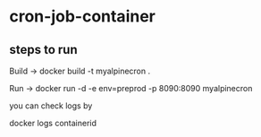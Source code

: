 # cron-job-container

## steps to run

Build -> docker build -t myalpinecron .

Run -> docker run -d  -e env=preprod  -p 8090:8090 myalpinecron

you can check logs by

docker logs containerid

